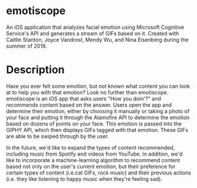 # emotiscope
An iOS application that analyzes facial emotion using Microsoft Cognitive Service's API and generates a stream of GIFs based on it. Created with Caitlin Stanton, Joyce Vandrost, Mendy Wu, and Nina Eisenberg during the summer of 2016.

# Description
Have you ever felt some emotion, but not known what content you can look at to help you with that emotion? Look no further than emotiscope. emotiscope is an iOS app that asks users "How you doin'?" and recommends content based on the answer. Users open the app and determine their emotion, either by choosing it manually or taking a photo of your face and putting it through the Alamofire API to determine the emotion based on dozens of points on your face. This emotion is passed into the GIPHY API, which then displays GIFs tagged with that emotion. These GIFs are able to be swiped through by the user.

In the future, we'd like to expand the types of content recommended, including music from Spotify and videos from YouTube. In addition, we'd like to incorporate a machine-learning algorithm to recommend content based not only on the user's current emotion, but their preference for certain types of content (i.e.cat GIFs, rock music) and their previous actions (i.e. they like listening to happy music when they're feeling sad).
